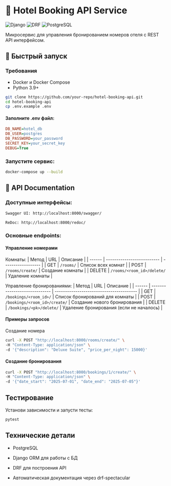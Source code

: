 # 🏨 Hotel Booking API Service

![Django](https://img.shields.io/badge/Django-4.2-brightgreen)
![DRF](https://img.shields.io/badge/DRF-3.14-blue)
![PostgreSQL](https://img.shields.io/badge/PostgreSQL-13-blue)

Микросервис для управления бронированием номеров отеля с REST API интерфейсом.

## 🚀 Быстрый запуск

### Требования
- Docker и Docker Compose
- Python 3.9+

```bash
git clone https://github.com/your-repo/hotel-booking-api.git
cd hotel-booking-api
cp .env.example .env
```

#### Заполните .env файл:

```ini
DB_NAME=hotel_db
DB_USER=postgres
DB_PASSWORD=your_password
SECRET_KEY=your_secret_key
DEBUG=True
```

### Запустите сервис:

```bash
docker-compose up --build
```

## 🚀 API Documentation

### Доступные интерфейсы:

```bash
Swagger UI: http://localhost:8000/swagger/

ReDoc: http://localhost:8000/redoc/
```

### Основные endpoints:

#### Управление номерами

Комнаты:
| Метод  | URL                        | Описание           |
| ------ | -------------------------- | ------------------ |
| GET    | `/rooms/`                  | Список всех комнат |
| POST   | `/rooms/create/`           | Создание комнаты   |
| DELETE | `/rooms/<room_id>/delete/` | Удаление комнаты   |

Управление бронированиями:
| Метод  | URL                           | Описание                                 |
| ------ | ----------------------------- | ---------------------------------------- |
| GET    | `/bookings/<room_id>/`        | Список бронирований для комнаты          |
| POST   | `/bookings/<room_id>/create/` | Создание нового бронирования             |
| DELETE | `/bookings/<pk>/delete/`      | Удаление бронирования (если не началось) |

#### Примеры запросов
Создание номера
```bash
curl -X POST "http://localhost:8000/rooms/create/" \
-H "Content-Type: application/json" \
-d '{"description": "Deluxe Suite", "price_per_night": 15000}'
```
#### Создание бронирования
```bash
curl -X POST "http://localhost:8000/bookings/1/create/" \
-H "Content-Type: application/json" \
-d '{"date_start": "2025-07-01", "date_end": "2025-07-05"}'
```

## Тестирование

Установи зависимости и запусти тесты:

```bash
pytest
```

## Технические детали

* PostgreSQL

* Django ORM для работы с БД

* DRF для построения API

* Автоматическая документация через drf-spectacular
